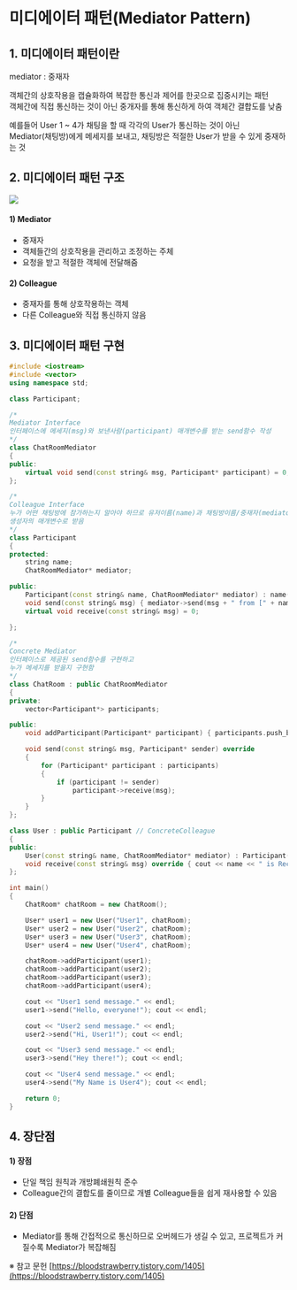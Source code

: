 # 미디에이터 패턴(Mediator Pattern)


## 1. 미디에이터 패턴이란

mediator : 중재자  

객체간의 상호작용을 캡슐화하여 복잡한 통신과 제어를 한곳으로 집중시키는 패턴  
객체간에 직접 통신하는 것이 아닌 중개자를 통해 통신하게 하여 객체간 결합도를 낮춤  

예를들어 User 1 ~ 4가 채팅을 할 때 각각의 User가 통신하는 것이 아닌  
Mediator(채팅방)에게 메세지를 보내고, 채팅방은 적절한 User가 받을 수 있게 중재하는 것


## 2. 미디에이터 패턴 구조

![](https://blog.kakaocdn.net/dn/czlshI/btsHlIq9z5A/70W0iZIKuHRuXq0NJcAbPk/img.png)

#### 1) Mediator
- 중재자
- 객체들간의 상호작용을 관리하고 조정하는 주체
- 요청을 받고 적절한 객체에 전달해줌

#### 2) Colleague
- 중재자를 통해 상호작용하는 객체
- 다른 Colleague와 직접 통신하지 않음


## 3. 미디에이터 패턴 구현

```C++
#include <iostream>
#include <vector>
using namespace std;

class Participant;

/* 
Mediator Interface
인터페이스에 메세지(msg)와 보낸사람(participant) 매개변수를 받는 send함수 작성
*/
class ChatRoomMediator
{
public:
	virtual void send(const string& msg, Participant* participant) = 0;
};

/*
Colleague Interface
누가 어떤 채팅방에 참가하는지 알아야 하므로 유저이름(name)과 채팅방이름/중재자(mediator)를
생성자의 매개변수로 받음
*/
class Participant 
{
protected:
	string name;
	ChatRoomMediator* mediator;

public:
	Participant(const string& name, ChatRoomMediator* mediator) : name(name), mediator(mediator) {}
	void send(const string& msg) { mediator->send(msg + " from [" + name + "]", this); }
	virtual void receive(const string& msg) = 0;

};

/*
Concrete Mediator
인터페이스로 제공된 send함수를 구현하고
누가 메세지를 받을지 구현함
*/
class ChatRoom : public ChatRoomMediator
{
private:
	vector<Participant*> participants;

public:
	void addParticipant(Participant* participant) { participants.push_back(participant); }

	void send(const string& msg, Participant* sender) override
	{
		for (Participant* participant : participants)
		{
			if (participant != sender)
				participant->receive(msg);
		}
	}
};

class User : public Participant // ConcreteColleague
{
public:
	User(const string& name, ChatRoomMediator* mediator) : Participant(name, mediator) {}
	void receive(const string& msg) override { cout << name << " is Received : " << msg << endl; }
};

int main()
{
	ChatRoom* chatRoom = new ChatRoom();

	User* user1 = new User("User1", chatRoom);
	User* user2 = new User("User2", chatRoom);
	User* user3 = new User("User3", chatRoom);
	User* user4 = new User("User4", chatRoom);

	chatRoom->addParticipant(user1);
	chatRoom->addParticipant(user2);
	chatRoom->addParticipant(user3);
	chatRoom->addParticipant(user4);

	cout << "User1 send message." << endl;
	user1->send("Hello, everyone!"); cout << endl;

	cout << "User2 send message." << endl;
	user2->send("Hi, User1!"); cout << endl;

	cout << "User3 send message." << endl;
	user3->send("Hey there!"); cout << endl;

	cout << "User4 send message." << endl;
	user4->send("My Name is User4"); cout << endl;

	return 0;
}
```


## 4. 장단점

#### 1) 장점
- 단일 책임 원칙과 개방폐쇄원칙 준수
- Colleague간의 결합도를 줄이므로 개별 Colleague들을 쉽게 재사용할 수 있음

#### 2) 단점
- Mediator를 통해 간접적으로 통신하므로 오버헤드가 생길 수 있고, 프로젝트가 커질수록 Mediator가 복잡해짐






※ 참고 문헌
[https://bloodstrawberry.tistory.com/1405](https://bloodstrawberry.tistory.com/1405)
